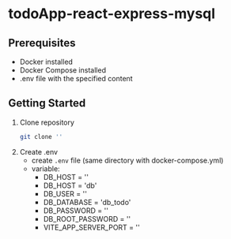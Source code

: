 # todoApp-react-express-mysql

## Prerequisites

- Docker installed
- Docker Compose installed
- .env file with the specified content

## Getting Started
1. Clone repository
   ```bash
   git clone ''

2. Create .env
   - create `.env` file (same directory with docker-compose.yml)
   - variable:
     - DB_HOST = '<your db name>'
     - DB_HOST = 'db'
     - DB_USER = '<your db username>'
     - DB_DATABASE = 'db_todo'
     - DB_PASSWORD = '<your db password>'
     - DB_ROOT_PASSWORD = '<your db root password>'
     - VITE_APP_SERVER_PORT =  '<your server port>'
